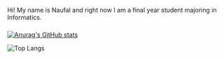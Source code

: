 <p align="left">Hi! My name is Naufal and right now I am a final year student majoring in Informatics.</p>

###
[![Anurag's GitHub stats](https://github-readme-stats.vercel.app/api?username=NoisyBoy29)](https://github.com/anuraghazra/github-readme-stats)

![Top Langs](https://github-readme-stats.vercel.app/api/top-langs/?username=NoisyBoy29&layout=compact)
###
